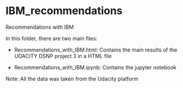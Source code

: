 # IBM_recommendations
Recommendations with IBM


In this folder, there are two main files:

- Recommendations_with_IBM.html: Contains the main results of the UDACITY DSNP project 3 in a HTML file

- Recommendations_with_IBM.ipynb: Contains the jupyter notebook

Note: All the data was taken from the Udacity platform
